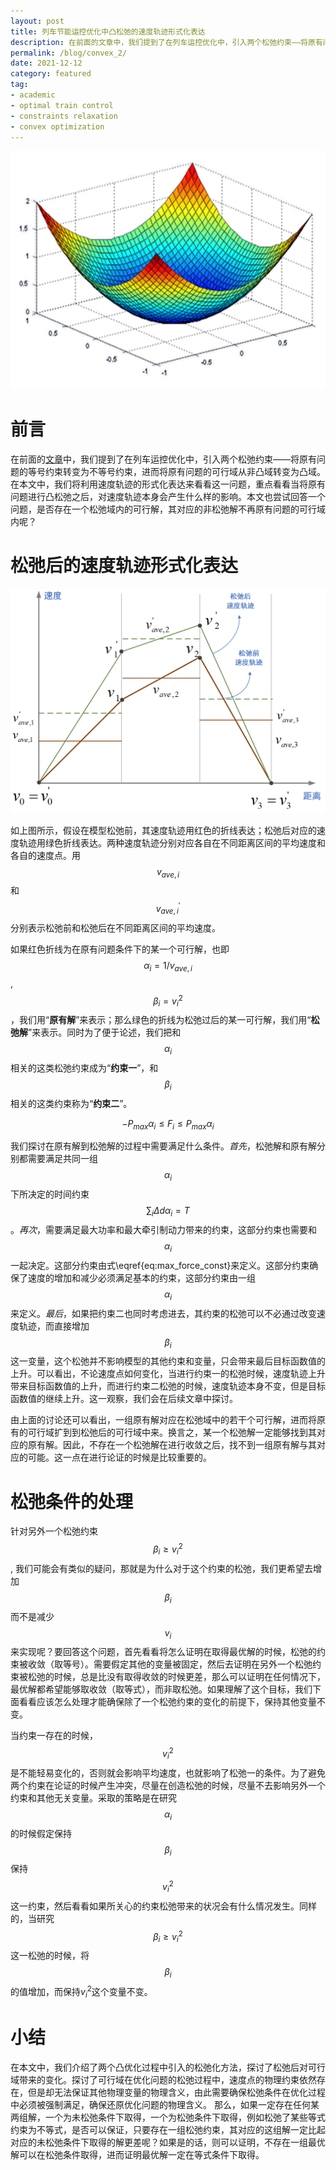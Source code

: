 ```yaml
---
layout: post
title: 列车节能运控优化中凸松弛的速度轨迹形式化表达
description: 在前面的文章中，我们提到了在列车运控优化中，引入两个松弛约束——将原有问题的等号约束转变为不等号约束，通过将原有问题的可行域从非凸域转变为凸域。在这篇文章中，我们将利用速度轨迹的形式化表达来看看这一问题，重点看看当将原有问题进行凸松弛之后，对速度轨迹本身会产生什么样的影响。本文也尝试回答一个问题，是否存在一个松弛域内的可行解，其对应的非松弛解不再原有问题的可行域内呢？
permalink: /blog/convex_2/
date: 2021-12-12
category: featured
tag:
- academic
- optimal train control
- constraints relaxation
- convex optimization
---
```


![Quadratic Function](/images/blog/Quadratic-Function.png "Quadratic Function")
# 前言
在前面的[文章](http://lushaofeng.github.io/blog/convex_1)中，我们提到了在列车运控优化中，引入两个松弛约束——将原有问题的等号约束转变为不等号约束，进而将原有问题的可行域从非凸域转变为凸域。在本文中，我们将利用速度轨迹的形式化表达来看看这一问题，重点看看当将原有问题进行凸松弛之后，对速度轨迹本身会产生什么样的影响。本文也尝试回答一个问题，是否存在一个松弛域内的可行解，其对应的非松弛解不再原有问题的可行域内呢？

# 松弛后的速度轨迹形式化表达
![Speed trajectory updates with relaxation](/images/blog/convex_relax_speed.png "Speed trajectory updates with relaxation")

如上图所示，假设在模型松弛前，其速度轨迹用红色的折线表达；松弛后对应的速度轨迹用绿色折线表达。两种速度轨迹分别对应各自在不同距离区间的平均速度和各自的速度点。用$$v_{ave,i}$$和$$v^{'}_{ave,i}$$ 分别表示松弛前和松弛后在不同距离区间的平均速度。

如果红色折线为在原有问题条件下的某一个可行解，也即$$\alpha_i=1/v_{ave,i}$$, $$\beta_i=v_i^2$$，我们用“**原有解**”来表示；那么绿色的折线为松弛过后的某一可行解，我们用“**松弛解**”来表示。同时为了便于论述，我们把和$$\alpha_i$$相关的这类松弛约束成为“**约束一**”，和$$\beta_i$$相关的这类约束称为“**约束二**”。

$$
\begin{equation}
\label{eq:max_force_const}
-P_{max}\alpha_i \leq F_i \leq P_{max}\alpha_i
\end{equation}
$$

我们探讨在原有解到松弛解的过程中需要满足什么条件。*首先*，松弛解和原有解分别都需要满足共同一组$$\alpha_i$$下所决定的时间约束$$\sum_i \Delta d \alpha_i=T$$。*再次*，需要满足最大功率和最大牵引制动力带来的约束，这部分约束也需要和$$\alpha_i$$一起决定。这部分约束由式\eqref{eq:max_force_const}来定义。这部分约束确保了速度的增加和减少必须满足基本的约束，这部分约束由一组$$\alpha_i$$来定义。*最后*，如果把约束二也同时考虑进去，其约束的松弛可以不必通过改变速度轨迹，而直接增加$$\beta_i$$这一变量，这个松弛并不影响模型的其他约束和变量，只会带来最后目标函数值的上升。可以看出，不论速度点如何变化，当进行约束一的松弛时候，速度轨迹上升带来目标函数值的上升，而进行约束二松弛的时候，速度轨迹本身不变，但是目标函数值的继续上升。这一观察，我们会在后续文章中探讨。

由上面的讨论还可以看出，一组原有解对应在松弛域中的若干个可行解，进而将原有的可行域扩到到松弛后的可行域中来。换言之，某一个松弛解一定能够找到其对应的原有解。因此，不存在一个松弛解在进行收敛之后，找不到一组原有解与其对应的可能。这一点在进行论证的时候是比较重要的。

# 松弛条件的处理
针对另外一个松弛约束$$\beta_i\geq v_i^2$$, 我们可能会有类似的疑问，那就是为什么对于这个约束的松弛，我们更希望去增加$$\beta_i$$而不是减少$$v_i$$来实现呢？要回答这个问题，首先看看将怎么证明在取得最优解的时候，松弛的约束被收敛（取等号）。需要假定其他的变量被固定，然后去证明在另外一个松弛约束被松弛的时候，总是比没有取得收敛的时候更差，那么可以证明在任何情况下，最优解都希望能够取收敛（取等式），而非取松弛。如果理解了这个目标，我们下面看看应该怎么处理才能确保除了一个松弛约束的变化的前提下，保持其他变量不变。

当约束一存在的时候，$$v_i^2$$是不能轻易变化的，否则就会影响平均速度，也就影响了松弛一的条件。为了避免两个约束在论证的时候产生冲突，尽量在创造松弛的时候，尽量不去影响另外一个约束和其他无关变量。采取的策略是在研究$$\alpha_i$$的时候假定保持$$\beta_i$$保持$$v_i^2$$这一约束，然后看看如果所关心的约束松弛带来的状况会有什么情况发生。同样的，当研究$$\beta_i \geq v_i^2$$这一松弛的时候，将$$\beta_i$$的值增加，而保持$v_i^2$这个变量不变。

# 小结
在本文中，我们介绍了两个凸优化过程中引入的松弛化方法，探讨了松弛后对可行域带来的变化。探讨了可行域在优化问题的松弛过程中，速度点的物理约束依然存在，但是却无法保证其他物理变量的物理含义，由此需要确保松弛条件在优化过程中必须被强制满足，确保还原优化问题的物理含义。 那么，如果一定存在任何某两组解，一个为未松弛条件下取得，一个为松弛条件下取得，例如松弛了某些等式约束为不等式，是否可以保证，只要存在一组松弛约束，其对应的这组解一定比起对应的未松弛条件下取得的解更差呢？如果是的话，则可以证明，不存在一组最优解可以在松弛条件取得，进而证明最优解一定在等式条件下取得。
